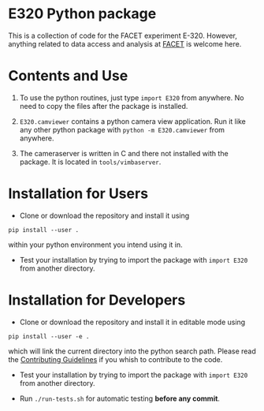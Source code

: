 # E320 Python package

This is  a collection of code for the FACET experiment E-320. However, anything related to data access and analysis at [FACET](https://facet-ii.slac.stanford.edu/) is welcome here.


# Contents and Use

1) To use the python routines, just type `import E320` from anywhere. No need to copy the files after the package is installed.

2) `E320.camviewer` contains a python camera view application. Run it like any other python package with `python -m E320.camviewer` from anywhere.

3) The cameraserver is written in C and there not installed with the package. It is located in `tools/vimbaserver`.


# Installation for Users

* Clone or download the repository and install it using
```
pip install --user .
```
within your python environment you intend using it in.

* Test your installation by trying to import the package with `import E320` from another directory.


# Installation for Developers

* Clone or download the repository and install it in editable mode using
```
pip install --user -e .
```
which will link the current directory into the python search path. Please read the [Contributing Guidelines](Contributing.md) if you whish to contribute to the code.

* Test your installation by trying to import the package with `import E320` from another directory.

* Run `./run-tests.sh` for automatic testing **before any commit**.
